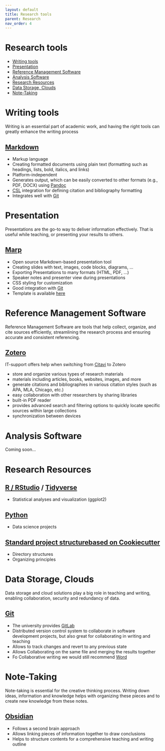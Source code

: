 ```yaml
---
layout: default
title: Research tools
parent: Research
nav_order: 4
---
```


# Research tools

<!-- TOC -->

- [Writing tools](#writing-tools)
- [Presentation](#presentation)
- [Reference Management Software](#reference-management-software)
- [Analysis Software](#analysis-software)
- [Research Resources](#research-resources)
- [Data Storage, Clouds](#data-storage-clouds)
- [Note-Taking](#note-taking)

<!-- TOC -->

# Writing tools

Writing is an essential part of academic work, and having the right tools can greatly enhance the writing process

## [Markdown](https://www.markdownguide.org/)

- Markup language
- Creating formatted documents using plain text (formatting such as headings, lists, bold, italics, and links)
- Platform-independent
- Generates output, which can be easily converted to other formats (e.g., PDF, DOCX) using [Pandoc](https://pandoc.org/)
- [CSL](https://citationstyles.org/) integration for defining citation and bibliography formatting
- Integrates well with [Git](#git)

# Presentation

Presentations are the go-to way to deliver information effectively. That is useful while teaching, or presenting your results to others.

## [Marp](https://marp.app/)

- Open source Markdown-based presentation tool
- Creating slides with text, images, code blocks, diagrams, ...
- Exporting Presentations to many formats (HTML, PDF, ...)
- Speaker notes and presenter view during presentations
- CSS styling for customization
- Good integration with [Git](#git)
- Template is available [here](https://github.com/digital-work-lab/handbook/tree/main/assets/templates/marp)

# Reference Management Software

Reference Management Software are tools that help collect, organize, and cite sources efficiently, streamlining the research process and ensuring accurate and
consistent referencing.

## [Zotero](https://www.uni-bamberg.de/ub/literaturverwaltung/zotero/)

IT-support offers help when switching from [Citavi](#Citavi) to Zotero

- store and organize various types of research materials
- materials including articles, books, websites, images, and more
- generate citations and bibliographies in various citation styles (such as APA, MLA, Chicago, etc.)
- easy collaboration with other researchers by sharing libraries
- built-in PDF reader
- provides advanced search and filtering options to quickly locate specific sources within large collections
- synchronization between devices

# Analysis Software

Coming soon...

<!-- 
## [SPSS](https://www.uni-bamberg.de/its/dienstleistungen/pc/einkauf-hard-software/sonderkonditionen/ibm-spss-fuer-beschaeftigte/)

- free 2-week trial
- software package used for statistical analysis in various fields, particularly social sciences
- variety of statistical tests, including descriptive statistics, t-tests, ANOVA, regression analysis, factor analysis
- generate charts, graphs, and tables to visualize and present their data effectively
- wide range of statistical procedures to analyze and interpret data

If you need the statistical software SPSS for longer than the two weeks contact software procurement to obtain the paid version.

E-Mail: softwarebeschaffung.its(at)uni-bamberg.de

## [MAXQDA](https://www.uni-bamberg.de/its/dienstleistungen/pc/einkauf-hard-software/sonderkonditionen/maxqda/)

- software for the qualitative analysis of unstructured data such as interviews, field notes, surveys, tables, images, video and audio recordings, bibliographic
  databases
- supports a wide range of data types, including text documents, interviews, surveys, audio and video recordings, images
- provides tools for coding, highlighting, annotating, and linking segments of data

MAXQDAplus may be used by all students, employees and doctoral candidates at the University of Bamberg.
The MAXQDAplus licenses are issued via the StudiSoft portal of the University of Würzburg.

## [Excel](https://www.uni-bamberg.de/its/dienstleistungen/pc/einkauf-hard-software/sonderkonditionen/o365/)

included in Office 365 for free for every student

- powerful spreadsheet software that allows users to organize, analyze, and manipulate data
- grid-like interface where users can input, store, and manage numerical and textual information
- allows users to create formulas and perform complex calculations using arithmetic operators, functions, and logical expressions
- offers a wide range of mathematical and statistical functions to perform calculations and data analysis
- enabling users to work with data from various sources such as CSV files or databases
 -->

# Research Resources

## [R / RStudio](https://posit.co/) / [Tidyverse]([Tidyverse](https://www.tidyverse.org/))

- Statistical analyses and visualization (ggplot2)

## [Python](https://www.python.org/)

- Data science projects

## [Standard project structurebased on Cookiecutter](https://drivendata.github.io/cookiecutter-data-science/)

- Directory structures
- Organizing principles

<!-- 
Research resources are important for students and teachers as they provide access to a wealth of information and knowledge, enabling them to stay informed,
enhance their understanding, and support their academic pursuits.
They serve as valuable tools for conducting research, expanding knowledge, and staying up-to-date with the latest developments in their respective fields.

## [DBIS](https://dbis.ur.de//fachliste.php?bib_id=ub_ba&lett=l&colors=&ocolors=)

- Database management and information systems research
- Licensed specialized databases covering various academic disciplines
- Most content is available in pdf format

## [Statista](https://www.uni-bamberg.de/its/dienstleistungen/pc/einkauf-hard-software/sonderkonditionen/statista/)

- Online platform providing access to a vast range of statistical data and market research information
- Allows users to visualize and analyze data through interactive charts, graphs and infographics
- Provides up-to-date statistics
- Content also available in [powerpoint](#Powerpoint) and [excel](#excel)

## [Online Library](https://katalog.ub.uni-bamberg.de/ubg-www/Katalog/)

- Online library platform offering a diverse collection of e-books across
- Multiple languages
- Allows users to search and browse

## [Google Scholar](https://www.uni-bamberg.de/ub/fuer-schuelerinnen-und-schueler/erfolgreich-recherchieren/)

- Web search-engine that focuses on scholarly literature
- Allows access to full-text PDFs of articles
- Provides citation metrics
- Allows users to create personal libraries
-->

# Data Storage, Clouds

Data storage and cloud solutions play a big role in teaching and writing, enabling collaboration, security and redundancy of data.

## [Git](https://www.uni-bamberg.de/its/dienstleistungen/dateidienste/gitlab/)

- The university provides [GitLab](https://www.uni-bamberg.de/its/dienstleistungen/dateidienste/gitlab/)
- Distributed version control system to collaborate in software development projects, but also great for collaborating in writing and teaching
- Allows to track changes and revert to any previous state
- Allows Collaborating on the same file and merging the results together
- Fo Collaborative writing we would still recommend [Word](#word)

# Note-Taking

Note-taking is essential for the creative thinking process. Writing down ideas, information and knowledge
helps with organizing these pieces and to create new knowledge from these notes.

## [Obsidian](https://obsidian.md/)

- Follows a second brain approach
- Allows linking pieces of information together to draw conclusions
- Helps to structure contents for a comprehensive teaching and writing outline
